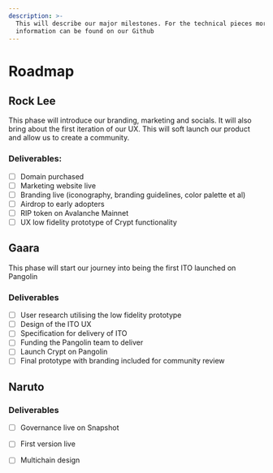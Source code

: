 ```yaml
---
description: >-
  This will describe our major milestones. For the technical pieces more
  information can be found on our Github
---
```


# Roadmap

## Rock Lee

This phase will introduce our branding, marketing and socials. It will also bring about the first iteration of our UX. This will soft launch our product and allow us to create a community.

### Deliverables:

* [ ] Domain purchased
* [ ] Marketing website live
* [ ] Branding live \(iconography, branding guidelines, color palette et al\)
* [ ] Airdrop to early adopters
* [ ] RIP token on Avalanche Mainnet
* [ ] UX low fidelity prototype of Crypt functionality

## Gaara

This phase will start our journey into being the first ITO launched on Pangolin

### Deliverables

* [ ] User research utilising the low fidelity prototype
* [ ] Design of the ITO UX
* [ ] Specification for delivery of ITO
* [ ] Funding the Pangolin team to deliver
* [ ] Launch Crypt on Pangolin
* [ ] Final prototype with branding included for community review

## Naruto

### Deliverables

* [ ] Governance live on Snapshot
* [ ] First version live
* [ ] Multichain design

